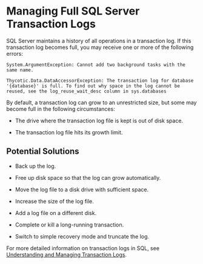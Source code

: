 [title]: # (full,sql server,transaction log)
[tags]: # (Managing Full SQL Server Transaction Logs)
[priority]: # (1000)

# Managing Full SQL Server Transaction Logs

SQL Server maintains a history of all operations in a transaction log. If this transaction log becomes full, you may receive one or more of the following errors:

`System.ArgumentException: Cannot add two background tasks with the same name.`

`Thycotic.Data.DataAccessorException: The transaction log for database '{database}' is full. To find out why space in the log cannot be reused, see the log_reuse_wait_desc column in sys.databases`

By default, a transaction log can grow to an unrestricted size, but some may become full in the following circumstances:

* The drive where the transaction log file is kept is out of disk space.

* The transaction log file hits its growth limit.

## Potential Solutions

* Back up the log.

* Free up disk space so that the log can grow automatically.

* Move the log file to a disk drive with sufficient space.

* Increase the size of the log file.

* Add a log file on a different disk.

* Complete or kill a long-running transaction.

* Switch to simple recovery mode and truncate the log.

For more detailed information on transaction logs in SQL, see [Understanding and Managing Transaction Logs](http://technet.microsoft.com/en-us/library/ms345583%28v=sql.90%29.aspx).
